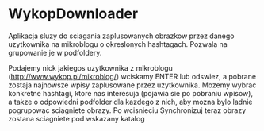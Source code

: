 # WykopDownloader

Aplikacja sluzy do sciagania zaplusowanych obrazkow przez danego uzytkownika na mikroblogu o okreslonych hashtagach. Pozwala na grupowanie je w podfoldery.

Podajemy nick jakiegos uzytkownika z mikroblogu (http://www.wykop.pl/mikroblog/) wciskamy ENTER lub odswiez, a pobrane zostaja najnowsze
wpisy zaplusowane przez uzytkownika. Mozemy wybrac konkretne hashtagi, ktore nas interesuja (pojawia sie po pobraniu wpisow), a takze o
odpowiedni podfolder dla kazdego z nich, aby mozna bylo ladnie pogrupowac sciagniete obrazy. Po wcisnieciu Synchronizuj teraz obrazy zostana 
sciagniete pod wskazany katalog
